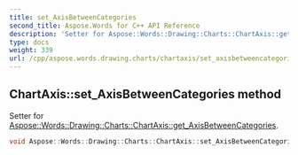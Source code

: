```yaml
---
title: set_AxisBetweenCategories
second_title: Aspose.Words for C++ API Reference
description: 'Setter for Aspose::Words::Drawing::Charts::ChartAxis::get_AxisBetweenCategories.'
type: docs
weight: 339
url: /cpp/aspose.words.drawing.charts/chartaxis/set_axisbetweencategories/
---
```

## ChartAxis::set_AxisBetweenCategories method


Setter for [Aspose::Words::Drawing::Charts::ChartAxis::get_AxisBetweenCategories](../get_axisbetweencategories/).

```cpp
void Aspose::Words::Drawing::Charts::ChartAxis::set_AxisBetweenCategories(bool value)
```

